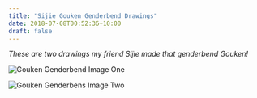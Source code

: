 ```yaml
---
title: "Sijie Gouken Genderbend Drawings"
date: 2018-07-08T00:52:36+10:00
draft: false
---
```


_These are two drawings my friend Sijie made that genderbend Gouken!_

![Gouken Genderbend Image One](/gender-bend/20180628_213507.jpg)

![Gouken Genderbens Image Two](/gender-bend/GoukenGenderbend2.jpg)
